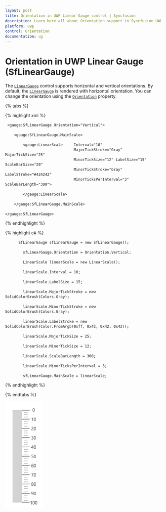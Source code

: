 ```yaml
---
layout: post
title: Orientation in UWP Linear Gauge control | Syncfusion
description: Learn here all about Orientation support in Syncfusion UWP Linear Gauge (SfLinearGauge) control and more.
platform: uwp
control: Orientation
documentation: ug
---
```


# Orientation in UWP Linear Gauge (SfLinearGauge)

The [`LinearGauge`](https://help.syncfusion.com/cr/uwp/Syncfusion.UI.Xaml.Gauges.SfLinearGauge.html) control supports horizontal and vertical orientations. By default, the [`LinearGauge`](https://help.syncfusion.com/cr/uwp/Syncfusion.UI.Xaml.Gauges.SfLinearGauge.html) is rendered with horizontal orientation. You can change the orientation using the [`Orientation`](https://help.syncfusion.com/cr/uwp/Syncfusion.UI.Xaml.Gauges.SfLinearGauge.html#Syncfusion_UI_Xaml_Gauges_SfLinearGauge_Orientation) property.

{% tabs %}

{% highlight xml %}

     <gauge:SfLinearGauge Orientation="Vertical">

        <gauge:SfLinearGauge.MainScale>

            <gauge:LinearScale     Interval="10" 
                                   MajorTickStroke="Gray" MajorTickSize="25" 
                                   MinorTickSize="12" LabelSize="15" ScaleBarSize="20"
                                   MinorTickStroke="Gray" LabelStroke="#424242"
                                   MinorTicksPerInterval="3" ScaleBarLength="300">

            </gauge:LinearScale>

        </gauge:SfLinearGauge.MainScale>

    </gauge:SfLinearGauge>

{% endhighlight %}

{% highlight c# %}

          SfLinearGauge sfLinearGauge = new SfLinearGauge();

            sfLinearGauge.Orientation = Orientation.Vertical;

            LinearScale linearScale = new LinearScale();

            linearScale.Interval = 10;

            linearScale.LabelSize = 15;

            linearScale.MajorTickStroke = new SolidColorBrush(Colors.Gray);

            linearScale.MinorTickStroke = new SolidColorBrush(Colors.Gray);

            linearScale.LabelStroke = new SolidColorBrush(Color.FromArgb(0xff, 0x42, 0x42, 0x42));

            linearScale.MajorTickSize = 25;

            linearScale.MinorTickSize = 12;

            linearScale.ScaleBarLength = 300;

            linearScale.MinorTicksPerInterval = 3;

            sfLinearGauge.MainScale = linearScale;

{% endhighlight %}

{% endtabs %}

![Orientation_img1](Orientation_images/Orientation_img1.png)
